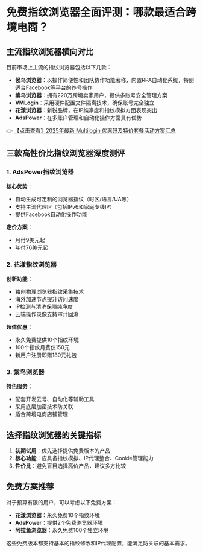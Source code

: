 # 免费指纹浏览器全面评测：哪款最适合跨境电商？

## 主流指纹浏览器横向对比

目前市场上主流的指纹浏览器包括以下几款：

- **候鸟浏览器**：以操作简便性和团队协作功能著称，内置RPA自动化系统，特别适合Facebook等平台的养号操作
- **紫鸟浏览器**：拥有220万跨境卖家用户，提供多账号安全管理方案
- **VMLogin**：采用硬件配置文件隔离技术，确保账号完全独立
- **花漾浏览器**：新锐品牌，在IP纯净度和指纹模拟方面表现突出
- **AdsPower**：在多账户管理和自动化操作方面具有优势

👉 [【点击查看】2025年最新 Multilogin 优惠码及特价套餐活动方案汇总](https://bit.ly/multIlogin)

## 三款高性价比指纹浏览器深度测评

### 1. AdsPower指纹浏览器

**核心优势**：
- 自动生成可定制的浏览器指纹（时区/语言/UA等）
- 支持主流代理IP（包括IPv6和家庭专线IP）
- 提供Facebook自动化操作功能

**定价方案**：
- 月付9美元起
- 年付76美元起

### 2. 花漾指纹浏览器

**创新功能**：
- 独创物理浏览器指纹采集技术
- 海外加速节点提升访问速度
- IP检测与清洗保障纯净度
- 云端操作录像支持审计回溯

**超值优惠**：
- 永久免费提供10个指纹环境
- 100个指纹月费仅150元
- 新用户注册即赠180元礼包

### 3. 紫鸟浏览器

**特色服务**：
- 配套开发云号、自动化等辅助工具
- 采用底层加密技术防关联
- 适合跨境电商店铺管理

## 选择指纹浏览器的关键指标

1. **初期试用**：优先选择提供免费版本的产品
2. **核心功能**：应具备指纹模拟、IP代理整合、Cookie管理能力
3. **性价比**：避免盲目选择高价产品，建议多方比较

## 免费方案推荐

对于预算有限的用户，可以考虑以下免费方案：

- **花漾浏览器**：永久免费10个指纹环境
- **AdsPower**：提供2个免费浏览器环境
- **阿拉鱼浏览器**：永久免费100个独立环境

这些免费版本都支持基本的指纹修改和IP代理配置，能满足防关联的基本需求。